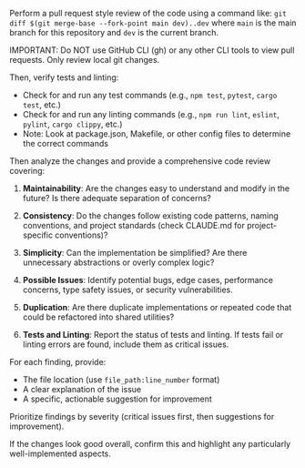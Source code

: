 Perform a pull request style review of the code using a command like: `git diff $(git merge-base --fork-point main dev)..dev` where `main` is the main branch for this repository and `dev` is the current branch.

IMPORTANT: Do NOT use GitHub CLI (gh) or any other CLI tools to view pull requests. Only review local git changes.

Then, verify tests and linting:
- Check for and run any test commands (e.g., `npm test`, `pytest`, `cargo test`, etc.)
- Check for and run any linting commands (e.g., `npm run lint`, `eslint`, `pylint`, `cargo clippy`, etc.)
- Note: Look at package.json, Makefile, or other config files to determine the correct commands

Then analyze the changes and provide a comprehensive code review covering:

1. **Maintainability**: Are the changes easy to understand and modify in the future? Is there adequate separation of concerns?

2. **Consistency**: Do the changes follow existing code patterns, naming conventions, and project standards (check CLAUDE.md for project-specific conventions)?

3. **Simplicity**: Can the implementation be simplified? Are there unnecessary abstractions or overly complex logic?

4. **Possible Issues**: Identify potential bugs, edge cases, performance concerns, type safety issues, or security vulnerabilities.

5. **Duplication**: Are there duplicate implementations or repeated code that could be refactored into shared utilities?

6. **Tests and Linting**: Report the status of tests and linting. If tests fail or linting errors are found, include them as critical issues.

For each finding, provide:
- The file location (use `file_path:line_number` format)
- A clear explanation of the issue
- A specific, actionable suggestion for improvement

Prioritize findings by severity (critical issues first, then suggestions for improvement).

If the changes look good overall, confirm this and highlight any particularly well-implemented aspects.
